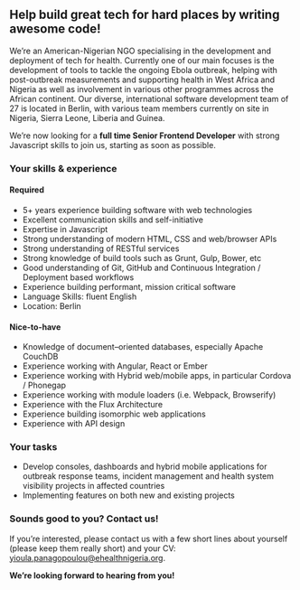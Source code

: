 ## Help build great tech for hard places by writing awesome code!

We’re an American-Nigerian NGO specialising in the development and deployment of tech for health. Currently one of our main focuses is the development of tools to tackle the ongoing Ebola outbreak, helping with post-outbreak measurements and supporting health in West Africa and Nigeria as well as involvement in various other programmes across the African continent. Our diverse, international software development team of 27 is located in Berlin, with various team members currently on site in Nigeria, Sierra Leone, Liberia and Guinea.

We’re now looking for a __full time Senior Frontend Developer__  with strong Javascript skills to join us, starting as soon as possible.

### Your skills & experience

#### Required
- 5+ years experience building software with web technologies
- Excellent communication skills and self-initiative
- Expertise in Javascript
- Strong understanding of modern HTML, CSS and web/browser APIs
- Strong understanding of RESTful services
- Strong knowledge of build tools such as Grunt, Gulp, Bower, etc
- Good understanding of Git, GitHub and Continuous Integration / Deployment based workflows
- Experience building performant, mission critical software
- Language Skills: fluent English
- Location: Berlin

#### Nice-to-have
- Knowledge of document–oriented databases, especially Apache CouchDB
- Experience working with Angular, React or Ember
- Experience working with Hybrid web/mobile apps, in particular Cordova / Phonegap
- Experience working with module loaders (i.e. Webpack, Browserify)
- Experience with the Flux Architecture
- Experience building isomorphic web applications
- Experience with API design


### Your tasks

- Develop consoles, dashboards and hybrid mobile applications for outbreak response teams, incident management and health system visibility projects in affected countries
- Implementing features on both new and existing projects

### Sounds good to you? Contact us!

If you’re interested, please contact us with a few short lines about yourself (please keep them really short) and your CV: yioula.panagopoulou@ehealthnigeria.org.

__We’re looking forward to hearing from you!__
